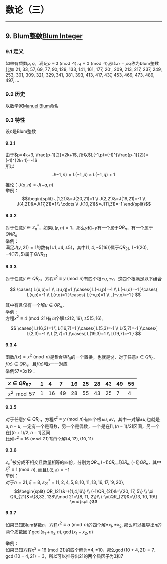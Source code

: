 # 数论（三）
---

## 9. Blum整数[Blum Integer](https://en.wikipedia.org/wiki/Blum_integer)

### 9.1 定义
如果有质数$p,q$，满足$p\equiv3\pmod4,q\equiv3\pmod4$,那么$n=pq$称为Blum整数  
比如 21, 33, 57, 69, 77, 93, 129, 133, 141, 161, 177, 201, 209, 213, 217, 237, 249, 253, 301, 309, 321, 329, 341, 381, 393, 413, 417, 437, 453, 469, 473, 489, 497, ...

### 9.2 历史
以数学家[Manuel Blum](https://en.wikipedia.org/wiki/Manuel_Blum)命名

### 9.3 特性
设$n$是Blum整数

#### 9.3.1
由于$p=4k+3, \frac{p-1}{2}=2k+1$, 所以$L(-1,p)=(-1)^{\frac{p-1}{2}}=(-1)^{2k+1}=-1$  
所以
$$
J(-1,n)=L(-1,p)\times L(-1,q)=1
$$

推论：$J(a,n)=J(-a,n)$  
举例：  
$$\begin{split}
J(1,21)&=J(20,21)=1 \\
J(2,21)&=J(19,21)=-1 \\
J(4,21)&=J(17,21)=1 \\
\cdots \\
J(10,21)&=J(11,21)=-1
\end{split}$$

#### 9.3.2   
对于任意$y\in\mathbb{Z}_n^{*}$，如果$L(y,n)=1$，那么$y$和$-y$有一个属于$QR_n$，有一个属于$QNR_n$  
举例：  
满足$J(y,21)=1$的数有$\{\pm1,\pm4,\pm5\}$，其中$\{1,4,-5(16)\}$属于$QR_{21}$, $\{-1(20), -4(17), 5\}$属于$QNR_{21}$

#### 9.3.3  
对于任意$y\in QR_n$，方程$x^2\equiv y\pmod{n}$有四个根$\pm u,\pm v$，这四个根满足以下组合

$$
\cases{
L(u,p)=1 \\
L(u,q)=1 
}\cases{
L(-u,p)=-1 \\
L(-u,q)=-1 
}\cases{
L(v,p)=-1 \\
L(v,q)=1 
}\cases{
L(-v,p)=1 \\
L(-v,q)=-1 
}
$$

其中有且仅有一个解$u\in QR_n$，  
举例：  
方程$x^2\equiv 4\pmod{21}$有四个解$\pm2(2,19), \pm5(5,16)$,

$$
\cases{
L(16,3)=1 \\
L(16,7)=1 
}\cases{
L(5,3)=-1 \\
L(5,7)=-1 
}\cases{
L(2,3)=-1 \\
L(2,7)=1 
}\cases{
L(19,3)=1 \\
L(19,7)=-1 
}
$$

#### 9.3.4   
函数$f(x)=x^2\pmod{n}$是集合$QR_n$的一个置换，也就是说，对于任意$x\in QR_n, f(x)\in QR_n$，且$f(x)$和$x$一一对应  
举例57=3x19：

| $x\in QR_{57}$ | 1 | 4 | 7 | 16 | 25 | 28 | 43 | 49 | 55 |
| :--- | :--- | :--- | :--- | :--- | :--- | :--- | :--- | :--- | :--- |
| $x^2\mod 57$ | 1 | 16 | 49 | 28 | 55 | 43 | 25 | 7 | 4 |

#### 9.3.5   
对于任意$y\in QR_n$，方程$x^2\equiv y\pmod{n}$有四个根$\pm u,\pm v$，其中一对解$\pm u$,也就是$u,n-u$, 一定有一个是奇数，另一个是偶数，一个是在$[1,(n-1)/2]$区间，另一个在$[(n+1)/2, n-1]$区间  
比如$x^2\equiv 16\pmod{21}$有四个解$(4,17), (10,11)$

#### 9.3.6  
$\mathbb{Z}_n^*$被分成不相交且数量相等的四份，分别为$QR_n, (-1)QR_n, \xi QR_n,(-\xi)QR_n$，其中$\xi^2\equiv 1\pmod{n}$, 而且$L(\xi,n)=-1$  
举例：  
对于$n=21, \xi=8, \mathbb{Z}_{21}^*=\{1,2,4,5,8,10,11,13,16,17,19,20\}$,   
$$\begin{split}
QR_{21}&=\{1,4,16\} \\
(-1)QR_{21}&=\{20, 17, 5\} \\
\xi QR_{21}&=\{8,32, 128\}\mod 21=\{8, 11, 2\}\\
(-\xi)QR_{21}&=\{13, 10, 19\}
\end{split}$$

#### 9.3.7   
如果已知Blum整数$n$，方程$x^2\equiv a\pmod{n}$的四个解$\pm x_1, \pm x_2$, 那么可以推导出$n$的两个质数因子$\gcd(x_1+x_2,n),\gcd(x_1-x_2,n)$

举例：  
如果已知方程$x^2\equiv16\pmod{21}$的四个解为$\pm4,\pm10$，那么$\gcd(10+4,21)=7,\gcd(10-4,21)=3$，所以可以推导出21的两个质因子为3和7

